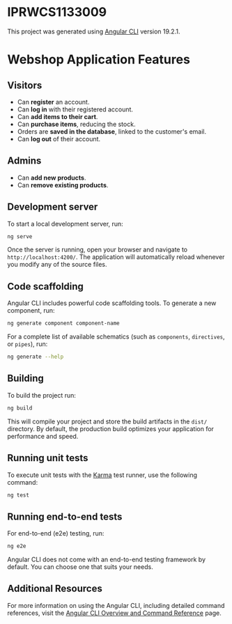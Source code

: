 # IPRWCS1133009

This project was generated using [Angular CLI](https://github.com/angular/angular-cli) version 19.2.1.

# Webshop Application Features

## Visitors
- Can **register** an account.
- Can **log in** with their registered account.
- Can **add items to their cart**.
- Can **purchase items**, reducing the stock.
- Orders are **saved in the database**, linked to the customer's email.
- Can **log out** of their account.

## Admins
- Can **add new products**.
- Can **remove existing products**.


## Development server

To start a local development server, run:

```bash
ng serve
```

Once the server is running, open your browser and navigate to `http://localhost:4200/`. The application will automatically reload whenever you modify any of the source files.

## Code scaffolding

Angular CLI includes powerful code scaffolding tools. To generate a new component, run:

```bash
ng generate component component-name
```

For a complete list of available schematics (such as `components`, `directives`, or `pipes`), run:

```bash
ng generate --help
```

## Building

To build the project run:

```bash
ng build
```

This will compile your project and store the build artifacts in the `dist/` directory. By default, the production build optimizes your application for performance and speed.

## Running unit tests

To execute unit tests with the [Karma](https://karma-runner.github.io) test runner, use the following command:

```bash
ng test
```

## Running end-to-end tests

For end-to-end (e2e) testing, run:

```bash
ng e2e
```

Angular CLI does not come with an end-to-end testing framework by default. You can choose one that suits your needs.

## Additional Resources

For more information on using the Angular CLI, including detailed command references, visit the [Angular CLI Overview and Command Reference](https://angular.dev/tools/cli) page.
